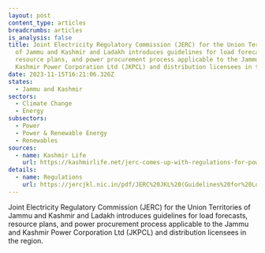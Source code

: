 ```yaml
---
layout: post
content_type: articles
breadcrumbs: articles
is_analysis: false
title: Joint Electricity Regulatory Commission (JERC) for the Union Territories
  of Jammu and Kashmir and Ladakh introduces guidelines for load forecasts,
  resource plans, and power procurement process applicable to the Jammu and
  Kashmir Power Corporation Ltd (JKPCL) and distribution licensees in the region
date: 2023-11-15T16:21:06.326Z
states:
  - Jammu and Kashmir
sectors:
  - Climate Change
  - Energy
subsectors:
  - Power
  - Power & Renewable Energy
  - Renewables
sources:
  - name: Kashmir Life
    url: https://kashmirlife.net/jerc-comes-up-with-regulations-for-power-procurement-process-332608/
details:
  - name: Regulations
    url: https://jercjkl.nic.in/pdf/JERC%20JKL%20(Guidelines%20for%20Load%20Forecasts,%20Resources%20Plans,%20and%20Power%20Procurement%20Process)%20Regulations,%202023_after%20meeting%20v2%20(1).pdf
---
```

Joint Electricity Regulatory Commission (JERC) for the Union Territories of Jammu and Kashmir and Ladakh introduces guidelines for load forecasts, resource plans, and power procurement process applicable to the Jammu and Kashmir Power Corporation Ltd (JKPCL) and distribution licensees in the region.
